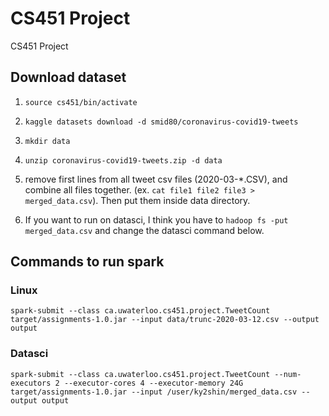 # CS451 Project

CS451 Project

## Download dataset

1. `source cs451/bin/activate`  

2. `kaggle datasets download -d smid80/coronavirus-covid19-tweets`  

3. `mkdir data`  

4. `unzip coronavirus-covid19-tweets.zip -d data`  

5. remove first lines from all tweet csv files (2020-03-*.CSV), and combine all files together. (ex. `cat file1 file2 file3 > merged_data.csv`). Then put them inside data directory.  

6. If you want to run on datasci, I think you have to `hadoop fs -put merged_data.csv` and change the datasci command below.  


## Commands to run spark

### Linux
`spark-submit --class ca.uwaterloo.cs451.project.TweetCount target/assignments-1.0.jar --input data/trunc-2020-03-12.csv --output output`

### Datasci
`spark-submit --class ca.uwaterloo.cs451.project.TweetCount --num-executors 2 --executor-cores 4 --executor-memory 24G target/assignments-1.0.jar --input /user/ky2shin/merged_data.csv --output output`  